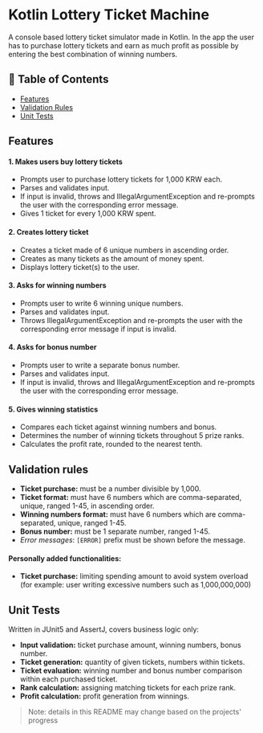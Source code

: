 # Kotlin Lottery Ticket Machine

A console based lottery ticket simulator made in Kotlin.
In the app the user has to purchase lottery tickets and earn as much profit as possible by entering the best combination of winning numbers.

## 📌 Table of Contents
- [Features](#features)
- [Validation Rules](#validation-rules)
- [Unit Tests](#unit-tests)

## Features

#### 1. Makes users buy lottery tickets
- Prompts user to purchase lottery tickets for 1,000 KRW each.
- Parses and validates input.
- If input is invalid, throws and IllegalArgumentException and re-prompts the user with the corresponding error message.
- Gives 1 ticket for every 1,000 KRW spent.

#### 2. Creates lottery ticket
- Creates a ticket made of 6 unique numbers in ascending order.
- Creates as many tickets as the amount of money spent.
- Displays lottery ticket(s) to the user.

#### 3. Asks for winning numbers
- Prompts user to write 6 winning unique numbers.
- Parses and validates input.
- Throws IllegalArgumentException and re-prompts the user with the corresponding error message if input is invalid.

#### 4. Asks for bonus number
- Prompts user to write a separate bonus number.
- Parses and validates input.
- If input is invalid, throws and IllegalArgumentException and re-prompts the user with the corresponding error message.

#### 5. Gives winning statistics
- Compares each ticket against winning numbers and bonus.
- Determines the number of winning tickets throughout 5 prize ranks.
- Calculates the profit rate, rounded to the nearest tenth.

## Validation rules
- **Ticket purchase:** must be a number divisible by 1,000.
- **Ticket format:** must have 6 numbers which are comma-separated, unique, ranged 1-45, in ascending order.
- **Winning numbers format:** must have 6 numbers which are comma-separated, unique, ranged 1-45.
- **Bonus number:** must be 1 separate number, ranged 1-45.
- *Error messages*: `[ERROR]` prefix must be shown before the message.

#### Personally added functionalities:
- **Ticket purchase:** limiting spending amount to avoid system overload (for example: user writing excessive numbers such as 1,000,000,000)

## Unit Tests
Written in JUnit5 and AssertJ, covers business logic only:
- **Input validation:** ticket purchase amount, winning numbers, bonus number.
- **Ticket generation:** quantity of given tickets, numbers within tickets.
- **Ticket evaluation:** winning number and bonus number comparison within each purchased ticket.
- **Rank calculation:** assigning matching tickets for each prize rank.
- **Profit calculation:** profit generation from winnings.


>Note: details in this README may change based on the projects' progress